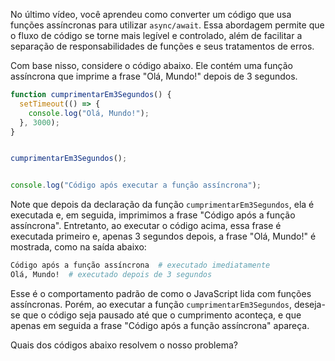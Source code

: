 No último vídeo, você aprendeu como converter um código que usa funções assíncronas para utilizar `async/await`. Essa abordagem permite que o fluxo de código se torne mais legível e controlado, além de facilitar a separação de responsabilidades de funções e seus tratamentos de erros.

Com base nisso, considere o código abaixo. Ele contém uma função assíncrona que imprime a frase "Olá, Mundo!" depois de 3 segundos.

```js
function cumprimentarEm3Segundos() {
  setTimeout(() => {
    console.log("Olá, Mundo!");
  }, 3000);
}


cumprimentarEm3Segundos();


console.log("Código após executar a função assíncrona");
```

Note que depois da declaração da função `cumprimentarEm3Segundos`, ela é executada e, em seguida, imprimimos a frase "Código após a função assíncrona". Entretanto, ao executar o código acima, essa frase é executada primeiro e, apenas 3 segundos depois, a frase "Olá, Mundo!" é mostrada, como na saída abaixo:

```bash
Código após a função assíncrona  # executado imediatamente
Olá, Mundo!  # executado depois de 3 segundos
```

Esse é o comportamento padrão de como o JavaScript lida com funções assíncronas. Porém, ao executar a função `cumprimentarEm3Segundos`, deseja-se que o código seja pausado até que o cumprimento aconteça, e que apenas em seguida a frase "Código após a função assíncrona" apareça.

Quais dos códigos abaixo resolvem o nosso problema?

